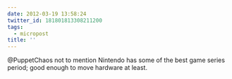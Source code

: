 ```yaml
---
date: 2012-03-19 13:58:24
twitter_id: 181801813308211200
tags:
  - micropost
title: ''
---
```


@PuppetChaos not to mention Nintendo has some of the best game series period; good enough to move hardware at least.
